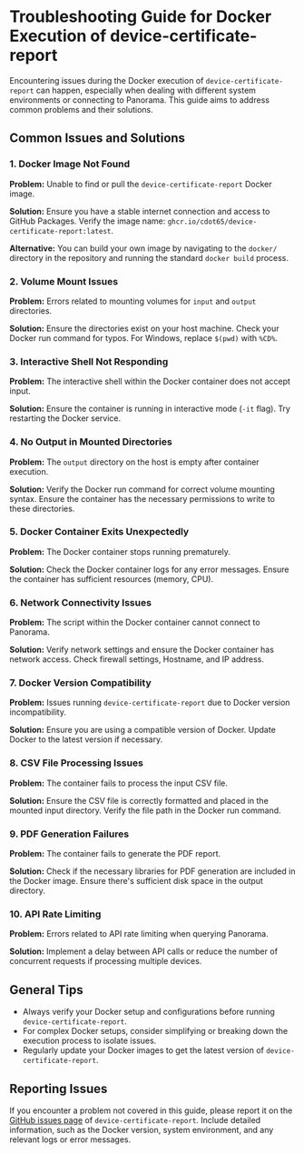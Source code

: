 # Troubleshooting Guide for Docker Execution of device-certificate-report

Encountering issues during the Docker execution of `device-certificate-report` can happen, especially when dealing with different system environments or connecting to Panorama. This guide aims to address common problems and their solutions.

## Common Issues and Solutions

### 1. Docker Image Not Found

**Problem:** Unable to find or pull the `device-certificate-report` Docker image.

**Solution:** Ensure you have a stable internet connection and access to GitHub Packages. Verify the image name: `ghcr.io/cdot65/device-certificate-report:latest`.

**Alternative:** You can build your own image by navigating to the `docker/` directory in the repository and running the standard `docker build` process.

### 2. Volume Mount Issues

**Problem:** Errors related to mounting volumes for `input` and `output` directories.

**Solution:** Ensure the directories exist on your host machine. Check your Docker run command for typos. For Windows, replace `$(pwd)` with `%CD%`.

### 3. Interactive Shell Not Responding

**Problem:** The interactive shell within the Docker container does not accept input.

**Solution:** Ensure the container is running in interactive mode (`-it` flag). Try restarting the Docker service.

### 4. No Output in Mounted Directories

**Problem:** The `output` directory on the host is empty after container execution.

**Solution:** Verify the Docker run command for correct volume mounting syntax. Ensure the container has the necessary permissions to write to these directories.

### 5. Docker Container Exits Unexpectedly

**Problem:** The Docker container stops running prematurely.

**Solution:** Check the Docker container logs for any error messages. Ensure the container has sufficient resources (memory, CPU).

### 6. Network Connectivity Issues

**Problem:** The script within the Docker container cannot connect to Panorama.

**Solution:** Verify network settings and ensure the Docker container has network access. Check firewall settings, Hostname, and IP address.

### 7. Docker Version Compatibility

**Problem:** Issues running `device-certificate-report` due to Docker version incompatibility.

**Solution:** Ensure you are using a compatible version of Docker. Update Docker to the latest version if necessary.

### 8. CSV File Processing Issues

**Problem:** The container fails to process the input CSV file.

**Solution:** Ensure the CSV file is correctly formatted and placed in the mounted input directory. Verify the file path in the Docker run command.

### 9. PDF Generation Failures

**Problem:** The container fails to generate the PDF report.

**Solution:** Check if the necessary libraries for PDF generation are included in the Docker image. Ensure there's sufficient disk space in the output directory.

### 10. API Rate Limiting

**Problem:** Errors related to API rate limiting when querying Panorama.

**Solution:** Implement a delay between API calls or reduce the number of concurrent requests if processing multiple devices.

## General Tips

- Always verify your Docker setup and configurations before running `device-certificate-report`.
- For complex Docker setups, consider simplifying or breaking down the execution process to isolate issues.
- Regularly update your Docker images to get the latest version of `device-certificate-report`.

## Reporting Issues

If you encounter a problem not covered in this guide, please report it on the [GitHub issues page](https://github.com/cdot65/device-certificate-report/issues) of `device-certificate-report`. Include detailed information, such as the Docker version, system environment, and any relevant logs or error messages.